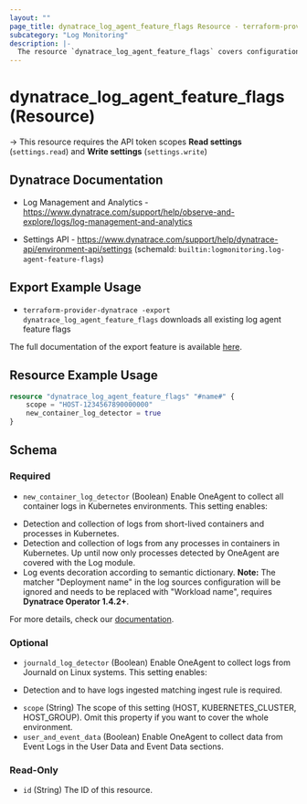 ```yaml
---
layout: ""
page_title: dynatrace_log_agent_feature_flags Resource - terraform-provider-dynatrace"
subcategory: "Log Monitoring"
description: |-
  The resource `dynatrace_log_agent_feature_flags` covers configuration for log agent feature flags
---
```


# dynatrace_log_agent_feature_flags (Resource)

-> This resource requires the API token scopes **Read settings** (`settings.read`) and **Write settings** (`settings.write`)

## Dynatrace Documentation

- Log Management and Analytics - https://www.dynatrace.com/support/help/observe-and-explore/logs/log-management-and-analytics

- Settings API - https://www.dynatrace.com/support/help/dynatrace-api/environment-api/settings (schemaId: `builtin:logmonitoring.log-agent-feature-flags`)

## Export Example Usage

- `terraform-provider-dynatrace -export dynatrace_log_agent_feature_flags` downloads all existing log agent feature flags

The full documentation of the export feature is available [here](https://dt-url.net/h203qmc).

## Resource Example Usage

```terraform
resource "dynatrace_log_agent_feature_flags" "#name#" {
    scope = "HOST-1234567890000000"
    new_container_log_detector = true
}
```

<!-- schema generated by tfplugindocs -->
## Schema

### Required

- `new_container_log_detector` (Boolean) Enable OneAgent to collect all container logs in Kubernetes environments. 
This setting enables:
* Detection and collection of logs from short-lived containers and processes in Kubernetes.
* Detection and collection of logs from any processes in containers in Kubernetes. Up until now only processes detected by OneAgent are covered with the Log module.
* Log events decoration according to semantic dictionary.
 **Note:** The matcher "Deployment name" in the log sources configuration will be ignored and needs to be replaced with "Workload name", requires **Dynatrace Operator 1.4.2+**.

 For more details, check our [documentation](https://dt-url.net/jn02ey0).

### Optional

- `journald_log_detector` (Boolean) Enable OneAgent to collect logs from Journald on Linux systems. 
This setting enables:
* Detection and to have logs ingested matching ingest rule is required.
- `scope` (String) The scope of this setting (HOST, KUBERNETES_CLUSTER, HOST_GROUP). Omit this property if you want to cover the whole environment.
- `user_and_event_data` (Boolean) Enable OneAgent to collect data from Event Logs in the User Data and Event Data sections.

### Read-Only

- `id` (String) The ID of this resource.
 